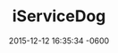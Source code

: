 ---
layout: post
position: 0
title:  "iServiceDog"
date:   2015-12-12 16:35:34 -0600
categories: jekyll update
project: true
tech: WP, SEMRush, AWeber, Thrive, Yoast SEO, Long Tail Pro, Market Samurai
description: First niche website for service dogs and their owners. Lot's of SEO keyword and domain research went into the making of this one. Hoping to grow site with SEO and content marketing to be the authority site in the niche. Check it out!
link: http://iservicedog.com/
---
